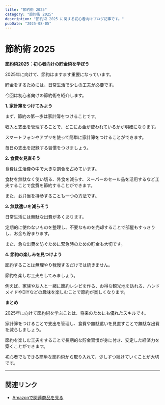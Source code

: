 ```yaml
---
title: "節約術 2025"
category: "節約術 2025"
description: "節約術 2025 に関する初心者向けブログ記事です。"
pubDate: "2025-08-05"
---
```


# 節約術 2025

**節約術2025：初心者向けの貯金術を学ぼう**

2025年に向けて、節約はますます重要になっています。

貯金をするためには、日常生活で少しの工夫が必要です。

今回は初心者向けの節約術を紹介します。



**1. 家計簿をつけてみよう**

まず、節約の第一歩は家計簿をつけることです。

収入と支出を管理することで、どこにお金が使われているかが明確になります。

スマートフォンやアプリを使って簡単に家計簿をつけることができます。

毎日の支出を記録する習慣をつけましょう。



**2. 食費を見直そう**

食費は生活費の中で大きな割合を占めています。

食材を無駄なく使い切る、外食を減らす、スーパーのセール品を活用するなど工夫することで食費を節約することができます。

また、お弁当を持参することも一つの方法です。



**3. 無駄遣いを減らそう**

日常生活には無駄な出費が多くあります。

定期的に使わないものを整理し、不要なものを売却することで部屋もすっきりし、お金も貯まります。

また、急な出費を防ぐために緊急時のための貯金も大切です。



**4. 節約の楽しみを見つけよう**

節約することは無理やり我慢するだけでは続きません。

節約を楽しむ工夫をしてみましょう。

例えば、家族や友人と一緒に節約レシピを作る、お得な観光地を訪れる、ハンドメイドやDIYなどの趣味を楽しむことで節約が楽しくなります。



**まとめ**

2025年に向けて節約術を学ぶことは、将来のためにも優れたスキルです。

家計簿をつけることで支出を管理し、食費や無駄遣いを見直すことで無駄な出費を減らしましょう。

節約を楽しむ工夫をすることで長期的な貯金習慣が身に付き、安定した経済力を築くことができます。

初心者でもできる簡単な節約術から取り入れて、少しずつ続けていくことが大切です。



---

## 関連リンク

- [Amazonで関連商品を見る](https://www.amazon.co.jp/s?k=%E7%AF%80%E7%B4%84%E8%A1%93+2025&tag=autowritehubai-22)
